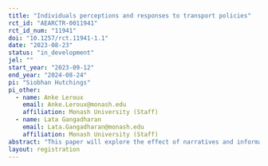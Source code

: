 ```yaml
---
title: "Individuals perceptions and responses to transport policies"
rct_id: "AEARCTR-0011941"
rct_id_num: "11941"
doi: "10.1257/rct.11941-1.1"
date: "2023-08-23"
status: "in_development"
jel: ""
start_year: "2023-09-12"
end_year: "2024-08-24"
pi: "Siobhan Hutchings"
pi_other:
  - name: Anke Leroux
    email: Anke.Leroux@monash.edu
    affiliation: Monash University (Staff)
  - name: Lata Gangadharan
    email: Lata.Gangadharan@monash.edu
    affiliation: Monash University (Staff)
abstract: "This paper will explore the effect of narratives and information on individuals' perceptions of electric vehicles (EVs) and policies designed to encourage EV adoption. This paper aims to understand how consumers' EV policy preferences can be influenced by misperceptions about EV technology. An online survey will collect participants' preferences for electric vehicles and incentive schemes that encourage electric vehicle adoption across three treatments; (1) a control treatment, (2) treatment with exposure to EV versus internal-combustion vehicle (ICV) information, (3) treatment with exposure to EV versus ICV narratives. The existing literature explores EV perceptions and the effect of informational interventions; however, there is limited research on how consumers' perceptions of public policy may readjust with information interventions."
layout: registration
---
```


